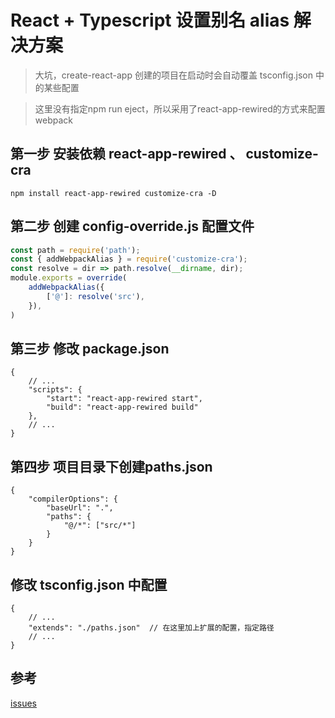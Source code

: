 

# React + Typescript 设置别名 alias 解决方案

> 大坑，create-react-app 创建的项目在启动时会自动覆盖 tsconfig.json 中的某些配置

> 这里没有指定npm run eject，所以采用了react-app-rewired的方式来配置webpack

## 第一步 安装依赖 react-app-rewired 、 customize-cra

```shell
npm install react-app-rewired customize-cra -D
```

## 第二步 创建 config-override.js 配置文件

```js
const path = require('path');
const { addWebpackAlias } = require('customize-cra');
const resolve = dir => path.resolve(__dirname, dir);
module.exports = override(
    addWebpackAlias({
        ['@']: resolve('src'),
    }),
)
```

## 第三步 修改 package.json

```json5
{
    // ...
    "scripts": {
        "start": "react-app-rewired start",
        "build": "react-app-rewired build"
    },
    // ...
}
```

## 第四步 项目目录下创建paths.json

```shell
{
    "compilerOptions": {
        "baseUrl": ".",
        "paths": {
            "@/*": ["src/*"]
        }
    }
}
```

## 修改 tsconfig.json 中配置

```json5
{
    // ...
    "extends": "./paths.json"  // 在这里加上扩展的配置，指定路径
    // ...
}
```

## 参考

[issues](https://github.com/facebook/create-react-app/issues/5645)

